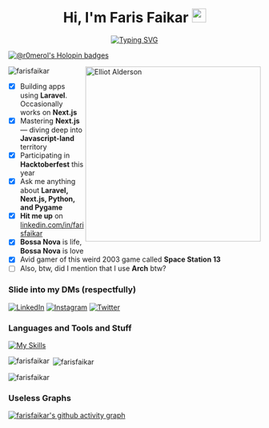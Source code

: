 <h1 align="center">Hi, I'm Faris Faikar <img src="https://i.giphy.com/media/hvRJCLFzcasrR4ia7z/giphy.webp" width="28"></h1>
<p align="center">
<a href="https://git.io/typing-svg"><img src="https://readme-typing-svg.demolab.com?font=Fira+Code&duration=2500&pause=1000&background=6DFF2B00&center=true&vCenter=true&width=435&lines=Welcome+to+my+GitHub+Page!;I+do+Laravel+and+Next.js;Excited+to+learn+new+technologies;Interested+in+WebDev+and+Full-Stack;I+use+Arch+btw;Follow+me+for+more!" alt="Typing SVG" /></a>
</p>

[![@r0merol's Holopin badges](https://holopin.me/r0merol)](https://holopin.io/@r0merol)

<img align="right" alt="Elliot Alderson" width="350" src="https://media2.giphy.com/media/WiM5K1e9MtEic/giphy.gif?cid=790b7611017faf1f577ba176c0aecf4628c769c0729bff23&rid=giphy.gif&ct=g">

<p align="left"> <img src="https://komarev.com/ghpvc/?username=farisfaikar&label=Profile%20views&color=lightgrey&style=for-the-badge&base=1000" alt="farisfaikar" /> </p>

- [x] Building apps using **Laravel**. Occasionally works on **Next.js**
- [x] Mastering **Next.js** — diving deep into **Javascript-land** territory
- [x] Participating in **Hacktoberfest** this year
- [x] Ask me anything about **Laravel, Next.js, Python, and Pygame**
- [x] **Hit me up** on [linkedin.com/in/farisfaikar](https://linkedin.com/in/farisfaikar)
- [x] **Bossa Nova** is life, **Bossa Nova** is love
- [x] Avid gamer of this weird 2003 game called **Space Station 13**
- [ ] Also, btw, did I mention that I use **Arch** btw?

<h3 align="left">Slide into my DMs (respectfully)</h3>

[![LinkedIn](https://skillicons.dev/icons?i=linkedin)](https://linkedin.com/in/farisfaikar)
[![Instagram](https://skillicons.dev/icons?i=instagram)](https://instagram.com/farisfaikar_r)
[![Twitter](https://skillicons.dev/icons?i=twitter)](https://twitter.com/farisfaikar_0)

<h3 align="left">Languages and Tools and Stuff</h3>
<p align="left"> 

[![My Skills](https://skillicons.dev/icons?i=laravel,nextjs,react,ts,php,tailwind,prisma,supabase,vercel,arch,linux,postgres,mysql,bootstrap,postman,alpinejs,rust,html,css,js,cs,cpp,c,py,java,notion,gitlab,vim,figma,ai)](https://skillicons.dev)

<p><img align="left" src="https://github-readme-stats.vercel.app/api/top-langs?username=farisfaikar&show_icons=true&locale=en&theme=tokyonight&hide=python,jupyter+notebook" alt="farisfaikar" /></p>

<p>&nbsp;<img align="center" src="https://github-readme-stats.vercel.app/api?username=farisfaikar&show_icons=true&locale=en&theme=tokyonight" alt="farisfaikar" /></p>

<p><img align="center" src="https://github-readme-streak-stats.herokuapp.com/?user=farisfaikar&theme=tokyonight" alt="farisfaikar" /></p>

<h3 align="left">Useless Graphs</h3>

[![farisfaikar's github activity graph](https://github-readme-activity-graph.vercel.app/graph?username=farisfaikar&theme=tokyo-night)](https://github.com/farisfaikar/github-readme-activity-graph)
